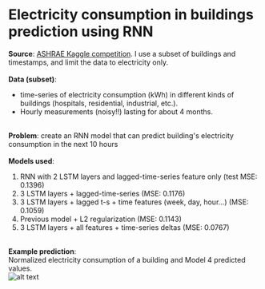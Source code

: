 # Electricity consumption in buildings prediction using RNN

**Source**: [ASHRAE Kaggle competition](https://www.kaggle.com/c/ashrae-energy-prediction/overview). I use a subset of buildings and timestamps, and limit the data to electricity only.<br><br>
**Data (subset)**: <br>
- time-series of electricity consumption (kWh) in different kinds of buildings (hospitals, residential, industrial, etc.). <br>
- Hourly measurements (noisy!!) lasting for about 4 months.<br><br>

**Problem**: create an RNN model that can predict building's electricity consumption in the next 10 hours<br><br>
**Models used**:<br>
1. RNN with 2 LSTM layers and lagged-time-series feature only (test MSE: 0.1396)<br>
2. 3 LSTM layers + lagged-time-series (MSE: 0.1176)<br>
3. 3 LSTM layers + lagged t-s + time features (week, day, hour...) (MSE: 0.1059)<br>
4. Previous model + L2 regularization (MSE: 0.1143)<br>
5. 3 LSTM layers + all features + time-series deltas (MSE: 0.0767)<br><br>

**Example prediction**: <br>Normalized electricity consumption of a building and Model 4 predicted values.<br>![alt text](https://i.ibb.co/Yf2fzk1/download.png)
